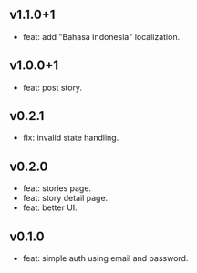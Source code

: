 ## v1.1.0+1

- feat: add "Bahasa Indonesia" localization.

## v1.0.0+1

- feat: post story.

## v0.2.1

- fix: invalid state handling.

## v0.2.0

- feat: stories page.
- feat: story detail page.
- feat: better UI.

## v0.1.0

- feat: simple auth using email and password.
